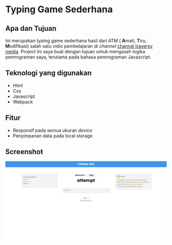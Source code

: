 # Typing Game Sederhana

## Apa dan Tujuan

Ini merupakan typing game sederhana hasil dari ATM ( **A**mati, **T**iru, **M**odifikasi) salah satu vidio pembelajaran di _channel_ [channel traversy media](). Project ini saya buat dengan tujuan untuk mengasah logika pemrograman saya, terutama pada bahasa pemrograman Javascript.

## Teknologi yang digunakan

-   Html
-   Css
-   Javascript
-   Webpack

## Fitur

-   Responsif pada semua ukuran _device_
-   Penyimpanan data pada local storage

## Screenshot

![Screenshot 1](./Screenshot/1.png)
